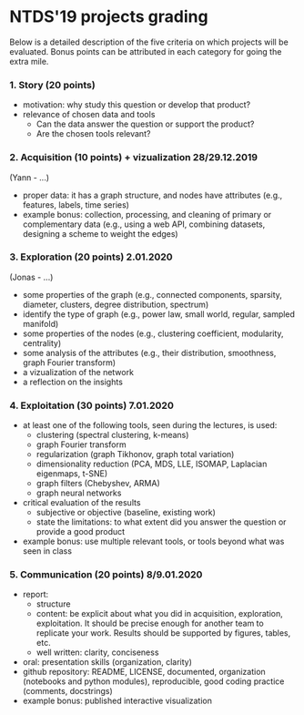 # NTDS'19 projects grading

Below is a detailed description of the five criteria on which projects will be evaluated.
Bonus points can be attributed in each category for going the extra mile.

### 1. Story (20 points)

* motivation: why study this question or develop that product?
* relevance of chosen data and tools
	* Can the data answer the question or support the product?
	* Are the chosen tools relevant?

### 2. Acquisition (10 points) + vizualization 28/29.12.2019
(Yann - ...)

* proper data: it has a graph structure, and nodes have attributes (e.g., features, labels, time series)
* example bonus: collection, processing, and cleaning of primary or complementary data (e.g., using a web API, combining datasets, designing a scheme to weight the edges)

### 3. Exploration (20 points) 2.01.2020
(Jonas - ...)

* some properties of the graph (e.g., connected components, sparsity, diameter, clusters, degree distribution, spectrum)
* identify the type of graph (e.g., power law, small world, regular, sampled manifold)
* some properties of the nodes (e.g., clustering coefficient, modularity, centrality)
* some analysis of the attributes (e.g., their distribution, smoothness, graph Fourier transform)
* a vizualization of the network
* a reflection on the insights

### 4. Exploitation (30 points) 7.01.2020

* at least one of the following tools, seen during the lectures, is used:
	* clustering (spectral clustering, k-means)
	* graph Fourier transform
	* regularization (graph Tikhonov, graph total variation)
	* dimensionality reduction (PCA, MDS, LLE, ISOMAP, Laplacian eigenmaps, t-SNE)
	* graph filters (Chebyshev, ARMA)
	* graph neural networks
* critical evaluation of the results
	* subjective or objective (baseline, existing work)
	* state the limitations: to what extent did you answer the question or provide a good product
* example bonus: use multiple relevant tools, or tools beyond what was seen in class

### 5. Communication (20 points) 8/9.01.2020

* report:
	* structure
	* content: be explicit about what you did in acquisition, exploration, exploitation. It should be precise enough for another team to replicate your work. Results should be supported by figures, tables, etc.
	* well written: clarity, conciseness
* oral: presentation skills (organization, clarity)
* github repository: README, LICENSE, documented, organization (notebooks and python modules), reproducible, good coding practice (comments, docstrings)
* example bonus: published interactive visualization
